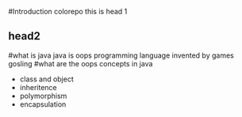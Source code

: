 #Introduction colorepo
this is head 1
## head2
#what is java
java is oops programming language invented by games gosling
#what are the oops concepts in java
* class and object
* inheritence
* polymorphism
* encapsulation
